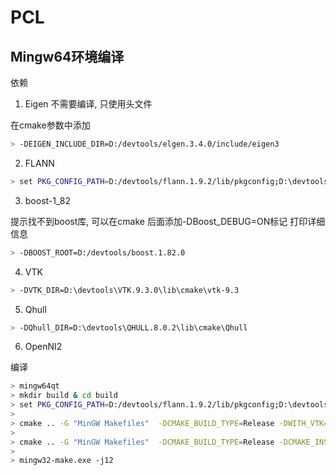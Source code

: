 
# PCL

## Mingw64环境编译

依赖

1. Eigen 不需要编译, 只使用头文件

在cmake参数中添加
```bash
> -DEIGEN_INCLUDE_DIR=D:/devtools/elgen.3.4.0/include/eigen3
```

2. FLANN

```bash
> set PKG_CONFIG_PATH=D:/devtools/flann.1.9.2/lib/pkgconfig;D:\devtools\lz4.1.9.4\lib\pkgconfig;%PKG_CONFIG_PATH%
```

3. boost-1_82

提示找不到boost库, 可以在cmake 后面添加-DBoost_DEBUG=ON标记 打印详细信息

```bash
> -DBOOST_ROOT=D:/devtools/boost.1.82.0
```

4. VTK

```bash
> -DVTK_DIR=D:\devtools\VTK.9.3.0\lib\cmake\vtk-9.3
```

5. Qhull

```bash
> -DQhull_DIR=D:\devtools\QHULL.8.0.2\lib\cmake\Qhull
```


6. OpenNI2


编译
```bash
> mingw64qt
> mkdir build & cd build
> set PKG_CONFIG_PATH=D:/devtools/flann.1.9.2/lib/pkgconfig;D:\devtools\lz4.1.9.4\lib\pkgconfig;%PKG_CONFIG_PATH%
>
> cmake .. -G "MinGW Makefiles"  -DCMAKE_BUILD_TYPE=Release -DWITH_VTK=1 -DWITH_QHULL=1 -DWITH_OPENNI2=1 -DCMAKE_INSTALL_PREFIX=D:\devtools\pcl.1.13.1 -DEIGEN_INCLUDE_DIR=D:/devtools/elgen.3.4.0/include/eigen3 -DBOOST_ROOT=D:/devtools/boost.1.82.0 -DVTK_DIR=D:\devtools\VTK.9.3.0\lib\cmake\vtk-9.3 -DQhull_DIR=D:\devtools\QHULL.8.0.2\lib\cmake\Qhull
>
> cmake .. -G "MinGW Makefiles"  -DCMAKE_BUILD_TYPE=Release -DCMAKE_INSTALL_PREFIX=D:\devtools\pcl.1.13.1 -DEIGEN_INCLUDE_DIR=D:/devtools/elgen.3.4.0/include/eigen3 -DBOOST_ROOT=D:/devtools/boost.1.82.0 -DVTK_DIR=D:\devtools\VTK.9.3.0\lib\cmake\vtk-9.3 -DQhull_DIR=D:\devtools\QHULL.8.0.2\lib\cmake\Qhull
>
> mingw32-make.exe -j12
```
